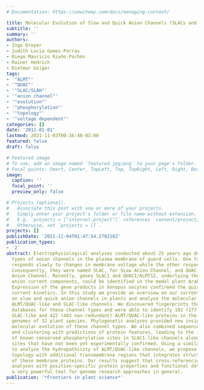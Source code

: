 ```yaml
---
# Documentation: https://wowchemy.com/docs/managing-content/

title: Molecular Evolution of Slow and Quick Anion Channels (SLACs and QUACs/ALMTs).
subtitle: ''
summary: ''
authors:
- Ingo Dreyer
- Judith Lucia Gomez-Porras
- Diego Mauricio Riaño-Pachón
- Rainer Hedrich
- Dietmar Geiger
tags:
- '"ALMT"'
- '"QUAC"'
- '"SLAC/SLAH"'
- '"anion channel"'
- '"evolution"'
- '"phosphorylation"'
- '"topology"'
- '"voltage dependent"'
categories: []
date: '2012-01-01'
lastmod: 2021-11-03T00:16:48-03:00
featured: false
draft: false

# Featured image
# To use, add an image named `featured.jpg/png` to your page's folder.
# Focal points: Smart, Center, TopLeft, Top, TopRight, Left, Right, BottomLeft, Bottom, BottomRight.
image:
  caption: ''
  focal_point: ''
  preview_only: false

# Projects (optional).
#   Associate this post with one or more of your projects.
#   Simply enter your project's folder or file name without extension.
#   E.g. `projects = ["internal-project"]` references `content/project/deep-learning/index.md`.
#   Otherwise, set `projects = []`.
projects: []
publishDate: '2021-11-04T01:47:54.270218Z'
publication_types:
- '2'
abstract: Electrophysiological analyses conducted about 25 years ago detected two
  types of anion channels in the plasma membrane of guard cells. One type of channel
  responds slowly to changes in membrane voltage while the other responds quickly.
  Consequently, they were named SLAC, for SLow Anion Channel, and QUAC, for QUick
  Anion Channel. Recently, genes SLAC1 and QUAC1/ALMT12, underlying the two different
  anion current components, could be identified in the model plant Arabidopsis thaliana.
  Expression of the gene products in Xenopus oocytes confirmed the quick and slow
  current kinetics. In this study we provide an overview on our current knowledge
  on slow and quick anion channels in plants and analyze the molecular evolution of
  ALMT/QUAC-like and SLAC-like channels. We discovered fingerprints that allow screening
  databases for these channel types and were able to identify 192 (177 non-redundant)
  SLAC-like and 422 (402 non-redundant) ALMT/QUAC-like proteins in the fully sequenced
  genomes of 32 plant species. Phylogenetic analyses provided new insights into the
  molecular evolution of these channel types. We also combined sequence alignment
  and clustering with predictions of protein features, leading to the identification
  of known conserved phosphorylation sites in SLAC1-like channels along with potential
  sites that have not been yet experimentally confirmed. Using a similar strategy
  to analyze the hydropathicity of ALMT/QUAC-like channels, we propose a modified
  topology with additional transmembrane regions that integrates structure and function
  of these membrane proteins. Our results suggest that cross-referencing phylogenetic
  analyses with position-specific protein properties and functional data could be
  a very powerful tool for genome research approaches in general.
publication: '*Frontiers in plant science*'
---
```

